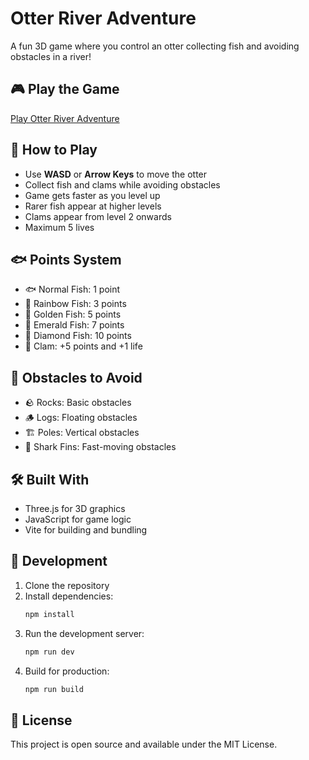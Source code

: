 # Otter River Adventure

A fun 3D game where you control an otter collecting fish and avoiding obstacles in a river!

## 🎮 Play the Game

[Play Otter River Adventure](https://yourusername.github.io/otter-river-adventure/)

## 🎯 How to Play

- Use **WASD** or **Arrow Keys** to move the otter
- Collect fish and clams while avoiding obstacles
- Game gets faster as you level up
- Rarer fish appear at higher levels
- Clams appear from level 2 onwards
- Maximum 5 lives

## 🐟 Points System

- 🐟 Normal Fish: 1 point
- 🌈 Rainbow Fish: 3 points
- 🌟 Golden Fish: 5 points
- 💎 Emerald Fish: 7 points
- 💫 Diamond Fish: 10 points
- 🦪 Clam: +5 points and +1 life

## 🚧 Obstacles to Avoid

- 🪨 Rocks: Basic obstacles
- 🪵 Logs: Floating obstacles
- 🏗️ Poles: Vertical obstacles
- 🦈 Shark Fins: Fast-moving obstacles

## 🛠️ Built With

- Three.js for 3D graphics
- JavaScript for game logic
- Vite for building and bundling

## 🚀 Development

1. Clone the repository
2. Install dependencies:
   ```bash
   npm install
   ```
3. Run the development server:
   ```bash
   npm run dev
   ```
4. Build for production:
   ```bash
   npm run build
   ```

## 📝 License

This project is open source and available under the MIT License. 